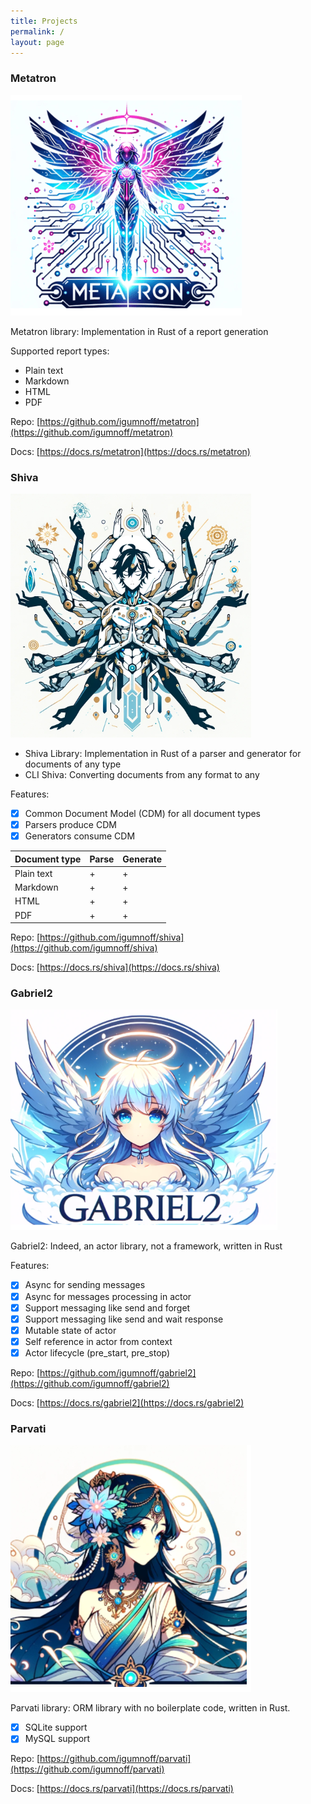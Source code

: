 ```yaml
---
title: Projects
permalink: /
layout: page
---
```

### Metatron
![metatron](/metatron.png)

Metatron library: Implementation in Rust of a report generation

Supported report types:

- Plain text
- Markdown
- HTML
- PDF

Repo: [https://github.com/igumnoff/metatron](https://github.com/igumnoff/metatron)

Docs: [https://docs.rs/metatron](https://docs.rs/metatron)


### Shiva
![Shiva](/shiva.png)
- Shiva Library: Implementation in Rust of a parser and generator for documents of any type
- CLI Shiva: Сonverting documents from any format to any

Features:

- [x] Common Document Model (CDM) for all document types
- [x] Parsers produce CDM
- [x] Generators consume CDM

| Document type | Parse | Generate |
|---------------|-------|----------|
| Plain text    | +     | +        |
| Markdown      | +     | +        |
| HTML          | +     | +        |
| PDF           | +     | +        |

Repo: [https://github.com/igumnoff/shiva](https://github.com/igumnoff/shiva)

Docs: [https://docs.rs/shiva](https://docs.rs/shiva)

### Gabriel2
![Gabriel2](/gabriel2.png)

Gabriel2: Indeed, an actor library, not a framework, written in Rust

Features:

- [x] Async for sending messages
- [x] Async for messages processing in actor
- [x] Support messaging like send and forget 
- [x] Support messaging like send and wait response
- [x] Mutable state of actor
- [x] Self reference in actor from context
- [x] Actor lifecycle (pre_start, pre_stop)

Repo: [https://github.com/igumnoff/gabriel2](https://github.com/igumnoff/gabriel2)

Docs: [https://docs.rs/gabriel2](https://docs.rs/gabriel2)

### Parvati
![Parvati](/parvati.png)

Parvati library: ORM library with no boilerplate code, written in Rust.

- [x] SQLite support
- [x] MySQL support

Repo: [https://github.com/igumnoff/parvati](https://github.com/igumnoff/parvati)

Docs: [https://docs.rs/parvati](https://docs.rs/parvati)
